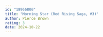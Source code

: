 ```yaml
---
id: "18966806"
title: "Morning Star (Red Rising Saga, #3)"
author: Pierce Brown
rating: 3
date: 2024-10-22
---
```

